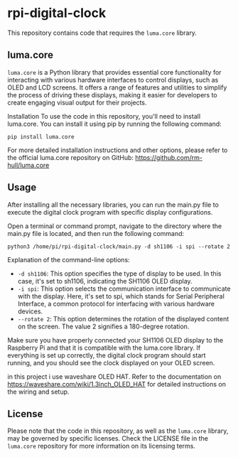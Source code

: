 # rpi-digital-clock
This repository contains code that requires the `luma.core` library.

## luma.core
`luma.core` is a Python library that provides essential core functionality for interacting with various hardware interfaces to control displays, such as OLED and LCD screens. It offers a range of features and utilities to simplify the process of driving these displays, making it easier for developers to create engaging visual output for their projects.

Installation
To use the code in this repository, you'll need to install luma.core. You can install it using pip by running the following command:

```pip install luma.core```

For more detailed installation instructions and other options, please refer to the official luma.core repository on GitHub: https://github.com/rm-hull/luma.core

## Usage 
After installing all the necessary libraries, you can run the main.py file to execute the digital clock program with specific display configurations.

Open a terminal or command prompt, navigate to the directory where the main.py file is located, and then run the following command:

```python3 /home/pi/rpi-digital-clock/main.py -d sh1106 -i spi --rotate 2```

Explanation of the command-line options:

* `-d sh1106`: This option specifies the type of display to be used. In this case, it's set to sh1106, indicating the SH1106 OLED display.
* `-i spi`: This option selects the communication interface to communicate with the display. Here, it's set to spi, which stands for Serial Peripheral Interface, a common protocol for interfacing with various hardware devices.
* `--rotate 2`: This option determines the rotation of the displayed content on the screen. The value 2 signifies a 180-degree rotation.

Make sure you have properly connected your SH1106 OLED display to the Raspberry Pi and that it is compatible with the luma.core library. If everything is set up correctly, the digital clock program should start running, and you should see the clock displayed on your OLED screen.

in this project i use waveshare OLED HAT. Refer to the documentation on https://waveshare.com/wiki/1.3inch_OLED_HAT for detailed instructions on the wiring and setup.

## License
Please note that the code in this repository, as well as the `luma.core` library, may be governed by specific licenses. Check the LICENSE file in the `luma.core` repository for more information on its licensing terms.
